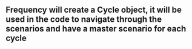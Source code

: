 ## Frequency will create a Cycle object, it will be used in the code to navigate through the scenarios and have a master scenario for each cycle

